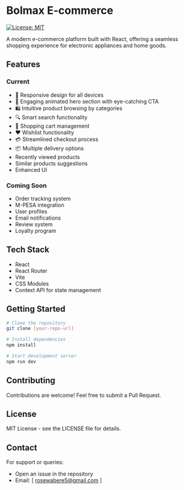 # Bolmax E-commerce

[![License: MIT](https://img.shields.io/badge/License-MIT-yellow.svg)](https://opensource.org/licenses/MIT)

A modern e-commerce platform built with React, offering a seamless shopping experience for electronic appliances and home goods.

## Features

### Current
- 📱 Responsive design for all devices
- 🎨 Engaging animated hero section with eye-catching CTA
- 🛍️ Intuitive product browsing by categories
- 🔍 Smart search functionality
- 🛒 Shopping cart management
- ❤️ Wishlist functionality
- 💳 Streamlined checkout process
- 📦 Multiple delivery options
- Recently viewed products
- Similar products suggestions
- Enhanced UI

### Coming Soon
- Order tracking system
- M-PESA integration
- User profiles
- Email notifications
- Review system
- Loyalty program

## Tech Stack
- React
- React Router
- Vite
- CSS Modules
- Context API for state management

## Getting Started

```bash
# Clone the repository
git clone [your-repo-url]

# Install dependencies
npm install

# Start development server
npm run dev
```
## Contributing
Contributions are welcome! Feel free to submit a Pull Request.

## License
 MIT License - see the LICENSE file for details.
 
## Contact
For support or queries:

- Open an issue in the repository
- Email: [ rosewabere5@gmail.com ]